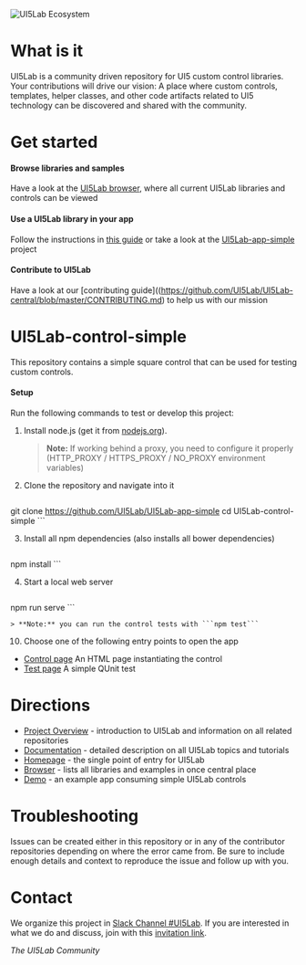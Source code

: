 ![UI5Lab Ecosystem](https://github.com/UI5Lab/UI5Lab-central/raw/master/docs/UI5LabLogoPhoenix.png)

# What is it

UI5Lab is a community driven repository for UI5 custom control libraries. Your contributions will drive our vision: A place where custom controls, templates, helper classes, and other code artifacts related to UI5 technology can be discovered and shared with the community.

# Get started

#### Browse libraries and samples
Have a look at the [UI5Lab browser](https://ui5lab.io/browser), where all current UI5Lab libraries and controls can be viewed

#### Use a UI5Lab library in your app
Follow the instructions in [this guide](https://github.com/UI5Lab/UI5Lab-central/blob/master/docs/ConsumeLibrary.md) or take a look at the [UI5Lab-app-simple](https://github.com/UI5Lab/UI5Lab-app-simple) project

#### Contribute to UI5Lab
Have a look at our [contributing guide]((https://github.com/UI5Lab/UI5Lab-central/blob/master/CONTRIBUTING.md) to help us with our mission

# UI5Lab-control-simple

This repository contains a simple square control that can be used for testing custom controls.

#### Setup

Run the following commands to test or develop this project:

1. Install node.js (get it from [nodejs.org](http://nodejs.org/)).

	> **Note:** If working behind a proxy, you need to configure it properly (HTTP_PROXY / HTTPS_PROXY / NO_PROXY environment variables)

2. Clone the repository and navigate into it
	```sh
git clone https://github.com/UI5Lab/UI5Lab-app-simple
cd UI5Lab-control-simple
	```

3. Install all npm dependencies (also installs all bower dependencies)
	```sh
npm install
	```

4. Start a local web server

	```sh
npm run serve
	```

	> **Note:** you can run the control tests with ```npm test```

10. Choose one of the following entry points to open the app

 * [Control page](src/ui5lab/control/index.html) An HTML page instantiating the control
 * [Test page](test/ui5lab/control/Square.qunit.html) A simple QUnit test

# Directions

* [Project Overview](https://github.com/UI5Lab/UI5Lab-central/blob/master/docs/Overview.md) - introduction to UI5Lab and information on all related repositories
* [Documentation](https://github.com/UI5Lab/UI5Lab-central/tree/master/docs) - detailed description on all UI5Lab topics and tutorials
* [Homepage](https://ui5lab.io) - the single point of entry for UI5Lab
* [Browser](https://ui5lab.io/browser) - lists all libraries and examples in once central place
* [Demo](https://ui5lab.github.io/UI5Lab-app-simple/index.html) - an example app consuming simple UI5Lab controls

# Troubleshooting
Issues can be created either in this repository or in any of the contributor repositories depending on where the error came from.
Be sure to include enough details and context to reproduce the issue and follow up with you.

# Contact
We organize this project in [Slack Channel #UI5Lab](https://openui5.slack.com/messages/UI5lab).
If you are interested in what we do and discuss, join with this [invitation link](http://slackui5invite.herokuapp.com/).

*The UI5Lab Community*